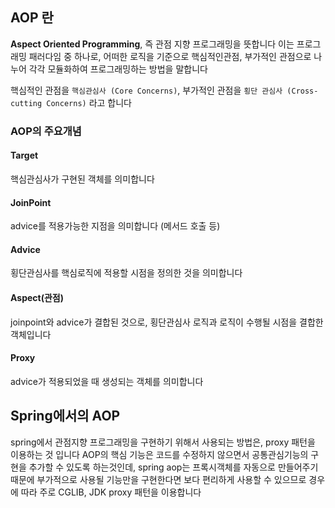 ## AOP 란

**Aspect Oriented Programming**, 즉 관점 지향 프로그래밍을 뜻합니다
이는 프로그래밍 패러다임 중 하나로, 어떠한 로직을 기준으로 핵심적인관점, 부가적인 관점으로 나누어 각각 모듈화하여 프로그래밍하는 방법을 말합니다

핵심적인 관점을 `핵심관심사 (Core Concerns)`, 부가적인 관점을 `횡단 관심사 (Cross-cutting Concerns)` 라고 합니다

### AOP의 주요개념

#### Target

핵심관심사가 구현된 객체를 의미합니다

#### JoinPoint

advice를 적용가능한 지점을 의미합니다 (메서드 호출 등)

#### Advice

횡단관심사를 핵심로직에 적용할 시점을 정의한 것을 의미합니다

#### Aspect(관점)

joinpoint와 advice가 결합된 것으로, 횡단관심사 로직과 로직이 수행될 시점을 결합한 객체입니다

#### Proxy

advice가 적용되었을 때 생성되는 객체를 의미합니다

## Spring에서의 AOP

spring에서 관점지향 프로그래밍을 구현하기 위해서 사용되는 방법은, proxy 패턴을 이용하는 것 입니다
AOP의 핵심 기능은 코드를 수정하지 않으면서 공통관심기능의 구현을 추가할 수 있도록 하는것인데, spring aop는 프록시객체를 자동으로 만들어주기 때문에 부가적으로 사용될 기능만을 구현한다면 보다 편리하게 사용할 수 있으므로 경우에 따라 주로 CGLIB, JDK proxy 패턴을 이용합니다
